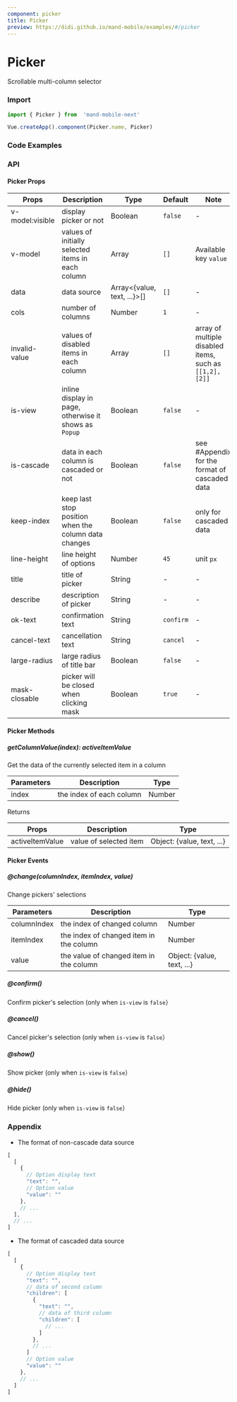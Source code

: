 ```yaml
---
component: picker
title: Picker
preview: https://didi.github.io/mand-mobile/examples/#/picker
---
```


# Picker

Scrollable multi-column selector

### Import

```javascript
import { Picker } from  'mand-mobile-next'

Vue.createApp().component(Picker.name, Picker)
```

### Code Examples

<demo-wrapper
  src="src/packages/picker/demo"
/>

### API

#### Picker Props

|Props | Description | Type | Default | Note|
|----|-----|------|------|------|
|v-model:visible|display picker or not|Boolean|`false`|-|
|v-model|values of initially selected items in each column|Array|`[]`|Available key `value`|
|data|data source|Array<{value, text, ...}>[]|`[]`|-|
|cols|number of columns|Number|`1`|-|
|invalid-value|values of disabled items in each column|Array|`[]`|array of multiple disabled items, such as `[[1,2], [2]]`|
|is-view|inline display in page, otherwise it shows as `Popup`|Boolean|`false`|-|
|is-cascade|data in each column is cascaded or not|Boolean|`false`|see #Appendix for the format of cascaded data|
|keep-index|keep last stop position when the column data changes|Boolean|`false`|only for cascaded data|  
|line-height|line height of options|Number|`45`|unit `px`|
|title|title of picker|String|-|-|
|describe|description of picker|String|-|-|
|ok-text|confirmation text|String|`confirm`|-|
|cancel-text|cancellation text|String|`cancel`|-|
|large-radius|large radius of title bar|Boolean|`false`|-|
|mask-closable|picker will be closed when clicking mask|Boolean|`true`|-|

#### Picker Methods

##### getColumnValue(index): activeItemValue

Get the data of the currently selected item in a column

|Parameters | Description | Type|
|----|-----|------|
|index|the index of each column|Number|

Returns

|Props | Description | Type|
|----|-----|------|
|activeItemValue|value of selected item|Object: {value, text, ...}|

#### Picker Events

##### @change(columnIndex, itemIndex, value)

Change pickers' selections

|Parameters | Description | Type|
|----|-----|------|
|columnIndex|the index of changed column|Number|
|itemIndex|the index of changed item in the column|Number|
|value|the value of changed item in the column|Object: {value, text, ...}|

##### @confirm()

Confirm picker's selection (only when `is-view` is `false`）

##### @cancel()

Cancel picker's selection (only when `is-view` is `false`）

##### @show()

Show picker (only when `is-view` is `false`）

##### @hide()

Hide picker (only when `is-view` is `false`）

### Appendix

* The format of non-cascade data source

```javascript
[
  [
    {
      // Option display text
      "text": "",
      // Option value
      "value": ""
    },
    // ...
  ],
  // ...
]
```

* The format of cascaded data source

```javascript
[
  [
    {
      // Option display text
      "text": "",
      // data of second column
      "children": [
        {
          "text": "",
          // data of third column
          "children": [
            // ...
          ]
        },
        // ...
      ]
      // Option value
      "value": ""
    },
    // ...
  ]
]
```
